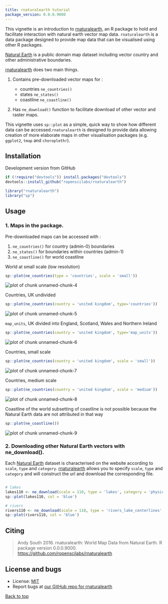 ```yaml
---
title: rnaturalearth tutorial
package_version: 0.0.0.9000
---
```




This vignette is an introduction to [rnaturalearth](https://github.com/ropenscilabs/rnaturalearth), an R package to hold and facilitate interaction with natural earth vector map data. `rnaturalearth` is a data package designed to provide map data that can be visualised using other R packages.

[Natural Earth](http://www.naturalearthdata.com/) is a public domain map dataset including vector country and other administrative boundaries.

[rnaturalearth](https://github.com/ropenscilabs/rnaturalearth) does two main things.

1. Contains pre-downloaded vector maps for :
    + countries `ne_countries()`
    + states `ne_states()`
    + coastline `ne_coastline()`

1. Has `ne_download()` function to facilitate download of other vector and raster maps.


This vignette uses `sp::plot` as a simple, quick way to show how different data can be accessed.`rnaturalearth` is designed to provide data allowing creation of more elaborate maps in other visualisation packages (e.g. `ggplot2`, `tmap` and `choroplethr`).


<section id="installation">

## Installation

Development version from GitHub


```r
if (!require("devtools")) install.packages("devtools")
devtools::install_github("ropenscilabs/rnaturalearth")
```


```r
library("rnaturalearth")
library("sp")
```

<section id="usage">

## Usage

### 1. Maps in the package.

Pre-downloaded maps can be accessed with :

1. `ne_countries()` for country (admin-0) boundaries
1. `ne_states()` for boundaries within countries (admin-1)
1. `ne_coastline()` for world coastline


World at small scale (low resolution)


```r
sp::plot(ne_countries(type = 'countries', scale = 'small'))
```

![plot of chunk unnamed-chunk-4](../assets/tutorial-images/rnaturalearth/unnamed-chunk-4-1.png)

Countries, UK undivided


```r
sp::plot(ne_countries(country = 'united kingdom', type='countries'))
```

![plot of chunk unnamed-chunk-5](../assets/tutorial-images/rnaturalearth/unnamed-chunk-5-1.png)

`map_units`, UK divided into England, Scotland, Wales and Northern Ireland


```r
sp::plot(ne_countries(country = 'united kingdom', type='map_units'))
```

![plot of chunk unnamed-chunk-6](../assets/tutorial-images/rnaturalearth/unnamed-chunk-6-1.png)

Countries, small scale


```r
sp::plot(ne_countries(country = 'united kingdom', scale = 'small'))
```

![plot of chunk unnamed-chunk-7](../assets/tutorial-images/rnaturalearth/unnamed-chunk-7-1.png)

Countries, medium scale


```r
sp::plot(ne_countries(country = 'united kingdom', scale = 'medium'))
```

![plot of chunk unnamed-chunk-8](../assets/tutorial-images/rnaturalearth/unnamed-chunk-8-1.png)

Coastline of the world subsetting of coastline is not possible because the Natural Earth data are not attributed in that way


```r
sp::plot(ne_coastline())
```

![plot of chunk unnamed-chunk-9](../assets/tutorial-images/rnaturalearth/unnamed-chunk-9-1.png)

### 2. Downloading other Natural Earth vectors with ne_download().

Each [Natural Earth](http://www.naturalearthdata.com/) dataset is characterised on the website according to `scale`, `type` and `category`. [rnaturalearth](https://github.com/ropenscilabs/rnaturalearth) allows you to specify `scale`, `type` and `category` and will construct the url and download the corresponding file.


```r

# lakes
lakes110 <- ne_download(scale = 110, type = 'lakes', category = 'physical')
sp::plot(lakes110, col = 'blue')

# rivers
rivers110 <- ne_download(scale = 110, type = 'rivers_lake_centerlines', category = 'physical')
sp::plot(rivers110, col = 'blue')
```

<section id="citing">

## Citing

> Andy South 2016. rnaturalearth: World Map Data from Natural Earth. R
  package version 0.0.0.9000. https://github.com/ropenscilabs/rnaturalearth


<section id="license_bugs">

## License and bugs

* License: [MIT](http://opensource.org/licenses/MIT)
* Report bugs at [our GitHub repo for rnaturalearth](https://github.com/ropenscilabs/rnaturalearth/issues?state=open)


[Back to top](#top)
